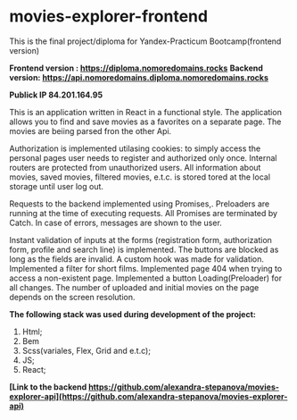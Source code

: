 # movies-explorer-frontend

This is the final project/diploma for Yandex-Practicum Bootcamp(frontend version)

**Frontend version : https://diploma.nomoredomains.rocks**
**Backend version: https://api.nomoredomains.diploma.nomoredomains.rocks**

**Publick IP 84.201.164.95**

This is an application written in React in a functional style. The application allows you to find and save movies as a favorites on a separate page. The movies are beiing parsed fron the other Api.

Authorization is implemented utilasing cookies: to simply access the personal pages user needs to register and authorized only once. Internal routers are protected from unauthorized users. All information about movies, saved movies, filtered movies, e.t.c. is stored tored at the local storage until user log out.

Requests to the backend implemented using Promises,. Preloaders are running at the time of executing requests. All Promises are terminated by Catch. In case of errors, messages are shown to the user.

Instant validation of inputs at the forms (registration form, authorization form, profile and search line) is implemented. The buttons are blocked as long as the fields are invalid. A custom hook was made for validation.
Implemented a filter for short films.
Implemented page 404 when trying to access a non-existent page.
Implemented a button Loading(Preloader) for all changes. The number of uploaded and initial movies on the page depends on the screen resolution.

**The following stack was used during development of the project:**
1. Html;
2. Bem
3. Scss(variales, Flex, Grid and e.t.c);
4. JS;
5. React;


**[Link to the backend https://github.com/alexandra-stepanova/movies-explorer-api](https://github.com/alexandra-stepanova/movies-explorer-api)**
